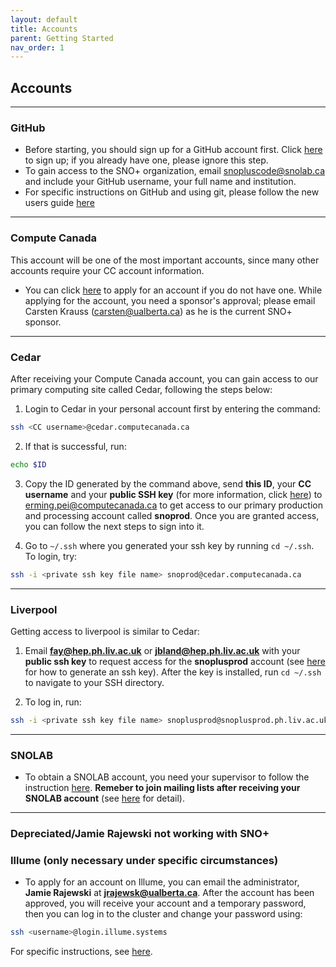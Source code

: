 ```yaml
---
layout: default
title: Accounts
parent: Getting Started
nav_order: 1
---
```


## **Accounts**

---

### **GitHub**
* Before starting, you should sign up for a GitHub account first. Click [here](https://github.com/signup/free) to sign up; if you already have one, please ignore this step.
* To gain access to the SNO+ organization, email snopluscode@snolab.ca and include your GitHub username, your full name and institution.
* For specific instructions on GitHub and using git, please follow the new users guide [here](https://guides.github.com/activities/hello-world/)

---
 
### **Compute Canada**
This account will be one of the most important accounts, since many other accounts require your CC account information.
* You can click [here](https://www.computecanada.ca/research-portal/account-management/apply-for-an-account/) to apply for an account if you do not have one.    While applying for the account, you need a sponsor's approval; please email Carsten Krauss (carsten@ualberta.ca) as he is the current SNO+ sponsor.

---

### **Cedar**
After receiving your Compute Canada account, you can gain access to our primary computing site called Cedar, following the steps below:
1. Login to Cedar in your personal account first by entering the command:
```bash
ssh <CC username>@cedar.computecanada.ca
```
2. If that is successful, run:
```bash
echo $ID
```
3. Copy the ID generated by the command above, send **this ID**, your **CC username** and your **public SSH key** (for more information, click [here](./tools.md#ssh-key)) to erming.pei@computecanada.ca to get access to our primary production and processing account called **snoprod**. Once you are granted access, you can follow the next steps to sign into it.

4. Go to `~/.ssh` where you generated your ssh key by running `cd ~/.ssh`. To login, try:
```bash
ssh -i <private ssh key file name> snoprod@cedar.computecanada.ca
```

---

### **Liverpool**
Getting access to liverpool is similar to Cedar: 

1. Email **fay@hep.ph.liv.ac.uk** or **jbland@hep.ph.liv.ac.uk** with your **public ssh key** to request access for the **snoplusprod** account (see [here](./tools.md#ssh-key) for how to generate an ssh key).
After the key is installed, run `cd ~/.ssh` to navigate to your SSH directory.

2. To log in, run:
```bash
ssh -i <private ssh key file name> snoplusprod@snoplusprod.ph.liv.ac.uk
```

---

### **SNOLAB**
* To obtain a SNOLAB account, you need your supervisor to follow the instruction [here](https://www.snolab.ca/orbeon/fr/ComputingSupport/NewSNOLABUserAccount/new). **Remeber to join mailing lists after receiving your SNOLAB account** (see [here](./tools.md#mailing-lists) for detail).

---

### **Depreciated/Jamie Rajewski not working with SNO+**
### **Illume** (only necessary under specific circumstances)  
* To apply for an account on Illume, you can email the administrator, **Jamie Rajewski** at **jrajewsk@ualberta.ca**. After the account has been approved, you will receive your account and a temporary password, then you can log in to the cluster and change your password using:
```bash
ssh <username>@login.illume.systems
```
For specific instructions, see [here](https://sites.google.com/ualberta.ca/illume/home).
